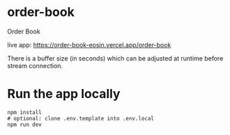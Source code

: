 # order-book
Order Book

live app:
https://order-book-eosin.vercel.app/order-book

There is a buffer size (in seconds) which can be adjusted at runtime
before stream connection.

# Run the app locally

```
npm install
# optional: clone .env.template into .env.local 
npm run dev
```
